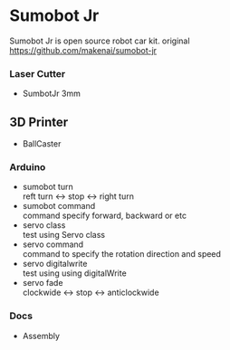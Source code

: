 # Sumobot Jr
Sumobot Jr is open source robot car kit.
original https://github.com/makenai/sumobot-jr

### Laser Cutter
- SumbotJr 3mm

## 3D Printer
- BallCaster

### Arduino
- sumobot turn <br/>
  reft turn <-> stop <-> right turn <br/>
- sumobot command <br/>
  command specify forward, backward or etc
- servo class <br/>
  test using Servo class <br/>
- servo command <br/>
  command to specify the rotation direction and speed <br/>
- servo digitalwrite <br/>
  test using using digitalWrite <br/>
- servo fade <br/>
  clockwide <-> stop <-> anticlockwide <br/>

### Docs
- Assembly
